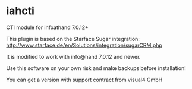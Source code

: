 iahcti
======

CTI module for infoathand 7.0.12+

This plugin is based on the Starface Sugar integration:
http://www.starface.de/en/Solutions/integration/sugarCRM.php

It is modified to work with info@hand 7.0.12 and newer.

Use this software on your own risk and make backups before installation!

You can get a version with support contract from visual4 GmbH

